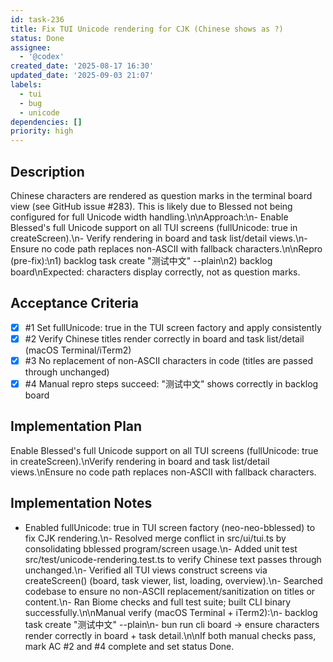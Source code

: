 ```yaml
---
id: task-236
title: Fix TUI Unicode rendering for CJK (Chinese shows as ?)
status: Done
assignee:
  - '@codex'
created_date: '2025-08-17 16:30'
updated_date: '2025-09-03 21:07'
labels:
  - tui
  - bug
  - unicode
dependencies: []
priority: high
---
```


## Description

Chinese characters are rendered as question marks in the terminal board view (see GitHub issue #283). This is likely due to Blessed not being configured for full Unicode width handling.\n\nApproach:\n- Enable Blessed's full Unicode support on all TUI screens (fullUnicode: true in createScreen).\n- Verify rendering in board and task list/detail views.\n- Ensure no code path replaces non-ASCII with fallback characters.\n\nRepro (pre-fix):\n1) backlog task create "测试中文" --plain\n2) backlog board\nExpected: characters display correctly, not as question marks.

## Acceptance Criteria
<!-- AC:BEGIN -->
- [x] #1 Set fullUnicode: true in the TUI screen factory and apply consistently
- [x] #2 Verify Chinese titles render correctly in board and task list/detail (macOS Terminal/iTerm2)
- [x] #3 No replacement of non-ASCII characters in code (titles are passed through unchanged)
- [x] #4 Manual repro steps succeed: "测试中文" shows correctly in backlog board
<!-- AC:END -->


## Implementation Plan

Enable Blessed's full Unicode support on all TUI screens (fullUnicode: true in createScreen).\nVerify rendering in board and task list/detail views.\nEnsure no code path replaces non-ASCII with fallback characters.

## Implementation Notes

- Enabled fullUnicode: true in TUI screen factory (neo-neo-bblessed) to fix CJK rendering.\n- Resolved merge conflict in src/ui/tui.ts by consolidating bblessed program/screen usage.\n- Added unit test src/test/unicode-rendering.test.ts to verify Chinese text passes through unchanged.\n- Verified all TUI views construct screens via createScreen() (board, task viewer, list, loading, overview).\n- Searched codebase to ensure no non-ASCII replacement/sanitization on titles or content.\n- Ran Biome checks and full test suite; built CLI binary successfully.\n\nManual verify (macOS Terminal + iTerm2):\n- backlog task create "测试中文" --plain\n- bun run cli board -> ensure characters render correctly in board + task detail.\n\nIf both manual checks pass, mark AC #2 and #4 complete and set status Done.
